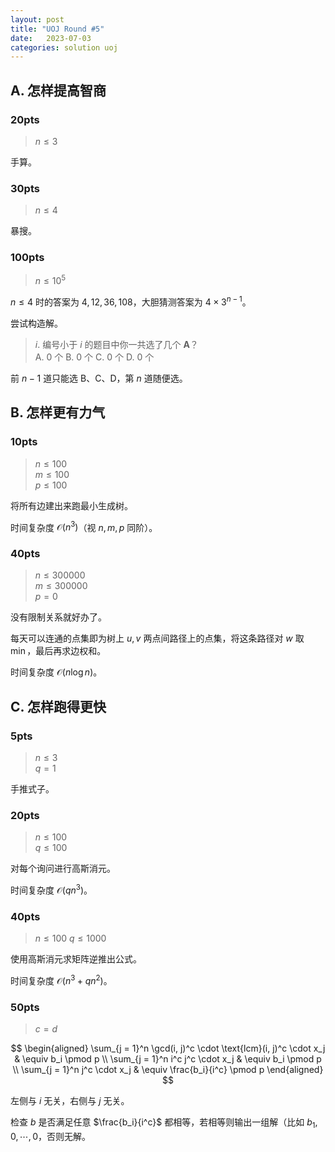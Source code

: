 ```yaml
---
layout: post
title: "UOJ Round #5"
date:   2023-07-03
categories: solution uoj
---
```


## A. 怎样提高智商

### 20pts

>   $n \le 3$

手算。

### 30pts

>   $n \le 4$

暴搜。

### 100pts

>   $n \le 10^5$

$n \le 4$ 时的答案为 $4, 12, 36, 108$，大胆猜测答案为 $4 \times 3^{n - 1}$。

尝试构造解。

>   $i$. 编号小于 $i$ 的题目中你一共选了几个 **A**？  
>   A. $0$ 个 B. $0$ 个 C. $0$ 个 D. $0$ 个

前 $n - 1$ 道只能选 B、C、D，第 $n$ 道随便选。

## B. 怎样更有力气

### 10pts

>   $n \le 100$  
>   $m \le 100$  
>   $p \le 100$

将所有边建出来跑最小生成树。

时间复杂度 $\mathcal O(n^3)$（视 $n, m, p$ 同阶）。

### 40pts

>   $n \le 300000$  
>   $m \le 300000$  
>   $p = 0$

没有限制关系就好办了。

每天可以连通的点集即为树上 $u, v$ 两点间路径上的点集，将这条路径对 $w$ 取 $\min$，最后再求边权和。

时间复杂度 $\mathcal O(n \log n)$。

## C. 怎样跑得更快

### 5pts

>   $n \le 3$  
>   $q = 1$

手推式子。

### 20pts

>   $n \le 100$  
>   $q \le 100$

对每个询问进行高斯消元。

时间复杂度 $\mathcal O(q n^3)$。

### 40pts

>   $n \le 100$
>   $q \le 1000$

使用高斯消元求矩阵逆推出公式。

时间复杂度 $\mathcal O(n^3 + q n^2)$。

### 50pts

>   $c = d$

$$
\begin{aligned}
    \sum_{j = 1}^n \gcd(i, j)^c \cdot \text{lcm}(i, j)^c \cdot x_j & \equiv b_i \pmod p \\
    \sum_{j = 1}^n i^c j^c \cdot x_j & \equiv b_i \pmod p \\
    \sum_{j = 1}^n j^c \cdot x_j & \equiv \frac{b_i}{i^c} \pmod p
\end{aligned}
$$

左侧与 $i$ 无关，右侧与 $j$ 无关。

检查 $b$ 是否满足任意 $\frac{b_i}{i^c}$ 都相等，若相等则输出一组解（比如 $b_1, 0, \cdots, 0$，否则无解。